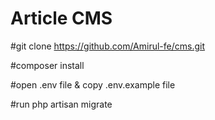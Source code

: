 # Article CMS

#git clone https://github.com/Amirul-fe/cms.git

#composer install

#open .env file & copy .env.example file

#run php artisan migrate


